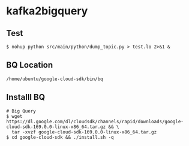 # kafka2bigquery

## Test
```
$ nohup python src/main/python/dump_topic.py > test.lo 2>&1 & 
```

## BQ Location
```
/home/ubuntu/google-cloud-sdk/bin/bq
```

## Installl BQ
```
# Big Query
$ wget https://dl.google.com/dl/cloudsdk/channels/rapid/downloads/google-cloud-sdk-169.0.0-linux-x86_64.tar.gz && \
  tar -xvzf google-cloud-sdk-169.0.0-linux-x86_64.tar.gz
$ cd google-cloud-sdk && ./install.sh -q
```

